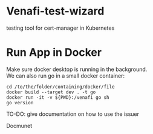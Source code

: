 # Venafi-test-wizard
testing tool for cert-manager in Kubernetes
# Run App in Docker
Make sure docker desktop is running in the background.<br/>
We can also run go in a small docker container: <br/>

```
cd /to/the/folder/containing/docker/file
docker build --target dev . -t go
docker run -it -v ${PWD}:/venafi go sh
go version
```
TO-DO: give documentation on how to use the issuer

Docmunet